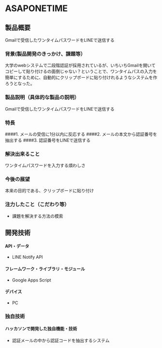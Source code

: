 # ASAPONETIME


## 製品概要
Gmailで受信したワンタイムパスワードをLINEで送信する
### 背景(製品開発のきっかけ、課題等）
大学のwebシステムで二段階認証が採用されているが、いちいちGmailを開いてコピーして貼り付けるの面倒じゃない？ということで、ワンタイムパスの入力を簡単にするために、自動的にクリップボードに貼り付けれるようなシステムを作ろうとなった。
### 製品説明（具体的な製品の説明）
Gmailで受信したワンタイムパスワードをLINEで送信する
### 特長
####1. メールの受信に1分以内に反応する
####2. メールの本文から認証番号を抽出する
####3. 認証番号をLINEで送信する

### 解決出来ること
ワンタイムパスワードを入力する煩わしさ
### 今後の展望
本来の目的である、クリップボードに貼り付け
### 注力したこと（こだわり等）
* 課題を解決する方法の模索

## 開発技術
#### API・データ
* LINE Notify API

#### フレームワーク・ライブラリ・モジュール
* Google Apps Script

#### デバイス
* PC

### 独自技術
#### ハッカソンで開発した独自機能・技術
* 認証メールの中から認証コードを抽出するシステム
